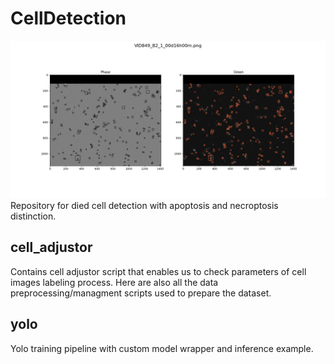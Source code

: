 # CellDetection
![Title](docs/cell_example.png)
Repository for died cell detection with apoptosis and necroptosis distinction.

## cell_adjustor
Contains cell adjustor script that enables us to check parameters of cell images labeling process.
Here are also all the data preprocessing/managment scripts used to prepare the dataset.

## yolo
Yolo training pipeline with custom model wrapper and inference example.
